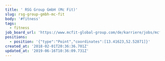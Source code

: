 ```yaml
---
title: ' RSG Group GmbH (Mc Fit)'
slug: rsg-group-gmbh-mc-fit
body: '#fitness'
tags:
  - fitness
job_board_url: 'https://www.mcfit-global-group.com/de/karriere/jobs/mcfit/'
positions:
  - position: '{"type":"Point","coordinates":[13.41623,52.52871]}'
created_at: '2018-02-01T20:36:36.701Z'
updated_at: '2019-06-16T10:36:09.731Z'
---
```


